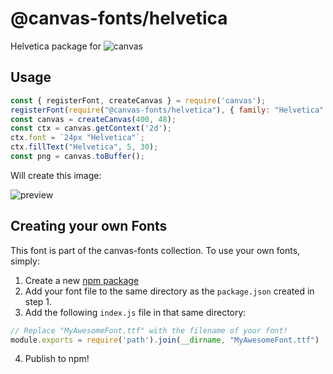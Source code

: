 @canvas-fonts/helvetica
====

Helvetica package for ![canvas](https://npmjs.org/package/canvas)

## Usage

```js
const { registerFont, createCanvas } = require('canvas');
registerFont(require("@canvas-fonts/helvetica"), { family: "Helvetica" });
const canvas = createCanvas(400, 48);
const ctx = canvas.getContext('2d');
ctx.font = `24px "Helvetica"`;
ctx.fillText("Helvetica", 5, 30);
const png = canvas.toBuffer();
```

Will create this image:

![preview](https://github.com/retrohacker/canvas-fonts/raw/master/previews/helvetica.png)

## Creating your own Fonts

This font is part of the canvas-fonts collection. To use your own fonts, simply:

1. Create a new [npm package](https://docs.npmjs.com/creating-node-js-modules)
2. Add your font file to the same directory as the `package.json` created in step 1.
3. Add the following `index.js` file in that same directory:

```js
// Replace "MyAwesomeFont.ttf" with the filename of your font!
module.exports = require('path').join(__dirname, "MyAwesomeFont.ttf")
```

4. Publish to npm!